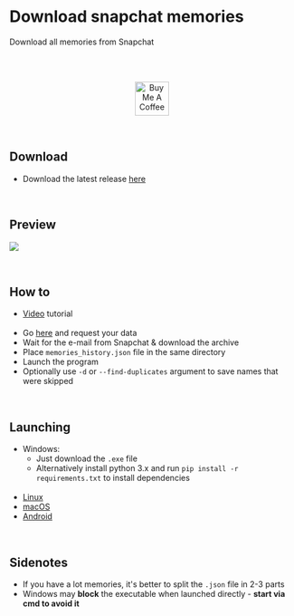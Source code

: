 # Download snapchat memories
Download all memories from Snapchat  

<br>  
<br>  

<p align="center">
  <a href="http://bit.ly/BuyMeACoffee-GitHub" target="_blank">
    <img src="https://cdn.buymeacoffee.com/buttons/v2/default-yellow.png" alt="Buy Me A Coffee" height="60px">
  </a>  
</p>

<br>  

## Download
- Download the latest release [here](http://bit.ly/snap-mem-releases)

<br>

## Preview

<p align="">
  <img width="auto" height="auto" src="https://user-images.githubusercontent.com/25122875/102345128-2a7a3700-3f9d-11eb-8d5a-6e4970913a89.png">
</p>

<br>

## How to
- [Video](https://bit.ly/33OqDQI) tutorial <br><br>
- Go [here](https://accounts.snapchat.com/accounts/downloadmydata) and request your data
- Wait for the e-mail from Snapchat & download the archive
- Place `memories_history.json` file in the same directory
- Launch the program
- Optionally use `-d` or `--find-duplicates` argument to save names that were skipped

<br>

## Launching
- Windows:
  - Just download the `.exe` file
  - Alternatively install python 3.x and run `pip install -r requirements.txt` to install dependencies <br><br>
- [Linux](https://github.com/emermacko/download-snap-memories/blob/master/docs/run_linux_instructions.md)
- [macOS](https://github.com/emermacko/download-snap-memories/blob/master/docs/run_mac_instructions.md)
- [Android](https://github.com/emermacko/download-snap-memories/blob/master/docs/run_android_instructions.md)


<br>

## Sidenotes
- If you have a lot memories, it's better to split the `.json` file in 2-3 parts
- Windows may **block** the executable when launched directly - **start via cmd to avoid it**
